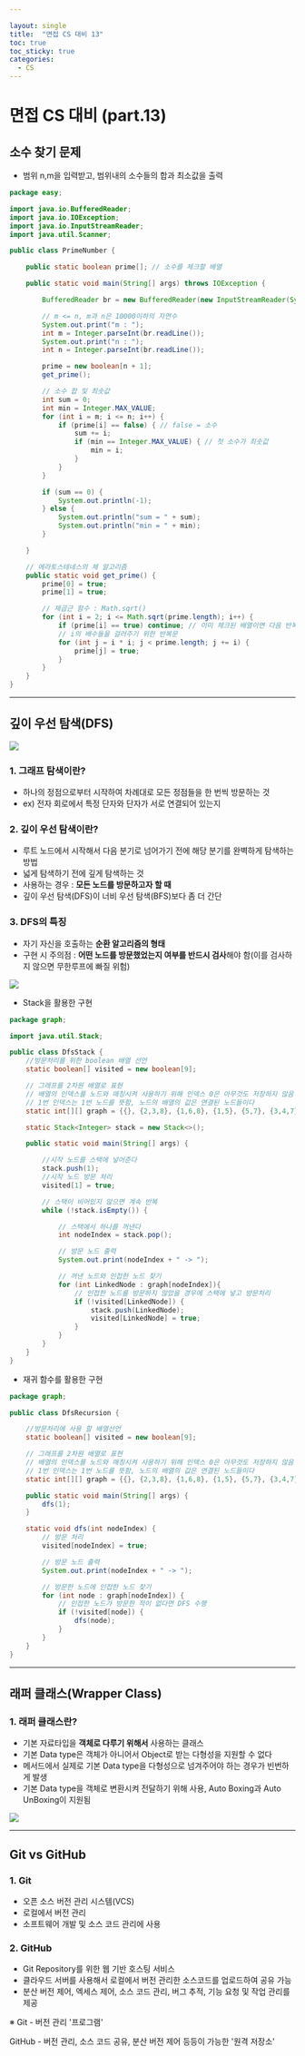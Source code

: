 ```yaml
---

layout: single
title:  "면접 CS 대비 13"
toc: true
toc_sticky: true
categories:
  - CS
---
```


#  면접 CS 대비 (part.13)



## 소수 찾기 문제



- 범위 n,m을 입력받고, 범위내의 소수들의 합과 최소값을 출력

```java
package easy;

import java.io.BufferedReader;
import java.io.IOException;
import java.io.InputStreamReader;
import java.util.Scanner;

public class PrimeNumber {

    public static boolean prime[]; // 소수를 체크할 배열

    public static void main(String[] args) throws IOException {

        BufferedReader br = new BufferedReader(new InputStreamReader(System.in));

        // m <= n, m과 n은 10000이하의 자연수
        System.out.print("m : ");
        int m = Integer.parseInt(br.readLine());
        System.out.print("n : ");
        int n = Integer.parseInt(br.readLine());

        prime = new boolean[n + 1];
        get_prime();

        // 소수 합 및 최솟값
        int sum = 0;
        int min = Integer.MAX_VALUE;
        for (int i = m; i <= n; i++) {
            if (prime[i] == false) { // false = 소수
                sum += i;
                if (min == Integer.MAX_VALUE) { // 첫 소수가 최솟값
                    min = i;
                }
            }
        }

        if (sum == 0) {
            System.out.println(-1);
        } else {
            System.out.println("sum = " + sum);
            System.out.println("min = " + min);
        }

    }

    // 에라토스테네스의 체 알고리즘
    public static void get_prime() {
        prime[0] = true;
        prime[1] = true;

        // 제곱근 함수 : Math.sqrt()
        for (int i = 2; i <= Math.sqrt(prime.length); i++) {
            if (prime[i] == true) continue; // 이미 체크된 배열이면 다음 반복문으로 skip
            // i의 배수들을 걸러주기 위한 반복문
            for (int j = i * i; j < prime.length; j += i) {
                prime[j] = true;
            }
        }
    }
}

```



---



## 깊이 우선 탐색(DFS)

![](/assets/images/2022-02-11-csPart12/3.png)

### **1. 그래프 탐색이란?**

- 하나의 정점으로부터 시작하여 차례대로 모든 정점들을 한 번씩 방문하는 것
- ex) 전자 회로에서 특정 단자와 단자가 서로 연결되어 있는지



### **2. 깊이 우선 탐색이란?**

- 루트 노드에서 시작해서 다음 분기로 넘어가기 전에 해당 분기를 완벽하게 탐색하는 방법
- 넓게 탐색하기 전에 깊게 탐색하는 것
- 사용하는 경우 : **모든 노드를 방문하고자 할 때**
- 깊이 우선 탐색(DFS)이 너비 우선 탐색(BFS)보다 좀 더 간단



### **3. DFS의 특징**

- 자기 자신을 호출하는 **순환 알고리즘의 형태**
- 구현 시 주의점 : **어떤 노드를 방문했었는지 여부를 반드시 검사**해야 함(이를 검사하지 않으면 무한루프에 빠질 위험)

![](/assets/images/2022-02-21-csPart13/1.png)



- Stack을 활용한 구현

```java
package graph;

import java.util.Stack;

public class DfsStack {
    //방문처리를 위한 boolean 배열 선언
    static boolean[] visited = new boolean[9];

    // 그래프를 2차원 배열로 표현
    // 배열의 인덱스를 노드와 매칭시켜 사용하기 위해 인덱스 0은 아무것도 저장하지 않음
    // 1번 인덱스는 1번 노드를 뜻함, 노드의 배열의 값은 연결된 노드들이다
    static int[][] graph = {{}, {2,3,8}, {1,6,8}, {1,5}, {5,7}, {3,4,7}, {2}, {4,5}, {1,2}};

    static Stack<Integer> stack = new Stack<>();

    public static void main(String[] args) {

        //시작 노드를 스택에 넣어준다
        stack.push(1);
        //시작 노드 방문 처리
        visited[1] = true;

        // 스택이 비어있지 않으면 계속 반복
        while (!stack.isEmpty()) {

            // 스택에서 하나를 꺼낸다
            int nodeIndex = stack.pop();

            // 방문 노드 출력
            System.out.print(nodeIndex + " -> ");

            // 꺼낸 노드와 인접한 노드 찾기
            for (int LinkedNode : graph[nodeIndex]){
                // 인접한 노드를 방문하지 않았을 경우에 스택에 넣고 방문처리
                if (!visited[LinkedNode]) {
                    stack.push(LinkedNode);
                    visited[LinkedNode] = true;
                }
            }
        }
    }
}
```

  

- 재귀 함수를 활용한 구현

```java
package graph;

public class DfsRecursion {

    //방문처리에 사용 할 배열선언
    static boolean[] visited = new boolean[9];

    // 그래프를 2차원 배열로 표현
    // 배열의 인덱스를 노드와 매칭시켜 사용하기 위해 인덱스 0은 아무것도 저장하지 않음
    // 1번 인덱스는 1번 노드를 뜻함, 노드의 배열의 값은 연결된 노드들이다
    static int[][] graph = {{}, {2,3,8}, {1,6,8}, {1,5}, {5,7}, {3,4,7}, {2}, {4,5}, {1,2}};

    public static void main(String[] args) {
        dfs(1);
    }

    static void dfs(int nodeIndex) {
        // 방문 처리
        visited[nodeIndex] = true;

        // 방문 노드 출력
        System.out.print(nodeIndex + " -> ");

        // 방문한 노드에 인접한 노드 찾기
        for (int node : graph[nodeIndex]) {
            // 인접한 노드가 방문한 적이 없다면 DFS 수행
            if (!visited[node]) {
                dfs(node);
            }
        }
    }
}
```



---



## 래퍼 클래스(Wrapper Class)



### **1. 래퍼 클래스란?**

- 기본 자료타입을 **객체로 다루기 위해서** 사용하는 클래스
- 기본 Data type은 객체가 아니어서 Object로 받는 다형성을 지원할 수 없다
- 메서드에서 실제로 기본 Data type을 다형성으로 넘겨주어야 하는 경우가 빈번하게 발생
- 기본 Data type을 객체로 변환시켜 전달하기 위해 사용, Auto Boxing과 Auto UnBoxing이 지원됨

![](/assets/images/2022-02-21-csPart13/2.png)



---



## Git vs GitHub



### 1. Git

- 오픈 소스 버전 관리 시스템(VCS)
- 로컬에서 버전 관리
- 소프트웨어 개발 및 소스 코드 관리에 사용



### 2. GitHub

- Git Repository를 위한 웹 기반 호스팅 서비스
- 클라우드 서버를 사용해서 로컬에서 버전 관리한 소스코드를 업로드하여 공유 가능
- 분산 버전 제어, 엑세스 제어, 소스 코드 관리, 버그 추적, 기능 요청 및 작업 관리를 제공



※ Git - 버전 관리 '프로그램'

GitHub - 버전 관리, 소스 코드 공유, 분산 버전 제어 등등이 가능한 '원격 저장소'


